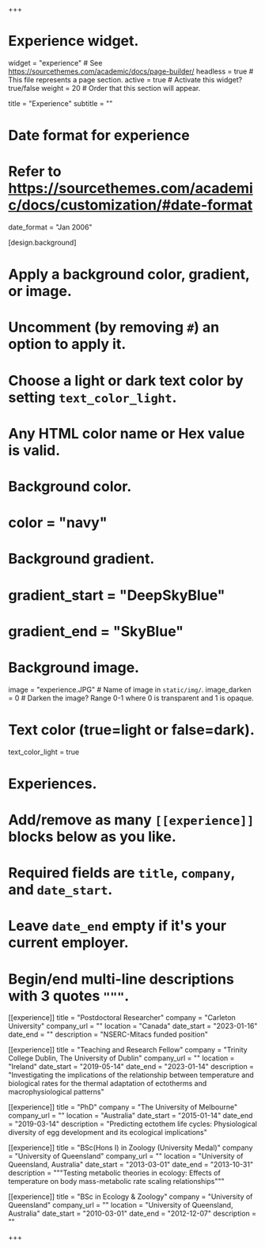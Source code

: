 +++
# Experience widget.
widget = "experience"  # See https://sourcethemes.com/academic/docs/page-builder/
headless = true  # This file represents a page section.
active = true  # Activate this widget? true/false
weight = 20  # Order that this section will appear.

title = "Experience"
subtitle = ""

# Date format for experience
#   Refer to https://sourcethemes.com/academic/docs/customization/#date-format
date_format = "Jan 2006"

[design.background]
  # Apply a background color, gradient, or image.
  #   Uncomment (by removing `#`) an option to apply it.
  #   Choose a light or dark text color by setting `text_color_light`.
  #   Any HTML color name or Hex value is valid.

  # Background color.
  # color = "navy"
  
  # Background gradient.
  # gradient_start = "DeepSkyBlue"
  # gradient_end = "SkyBlue"
  
  # Background image.
   image = "experience.JPG"  # Name of image in `static/img/`.
   image_darken = 0 # Darken the image? Range 0-1 where 0 is transparent and 1 is opaque.

  # Text color (true=light or false=dark).
   text_color_light = true  
   
# Experiences.
#   Add/remove as many `[[experience]]` blocks below as you like.
#   Required fields are `title`, `company`, and `date_start`.
#   Leave `date_end` empty if it's your current employer.
#   Begin/end multi-line descriptions with 3 quotes `"""`.


[[experience]]
  title = "Postdoctoral Researcher"
  company = "Carleton University"
  company_url = ""
  location = "Canada"
  date_start = "2023-01-16"
  date_end = ""
  description = "NSERC-Mitacs funded position"
  
[[experience]]
  title = "Teaching and Research Fellow"
  company = "Trinity College Dublin, The University of Dublin"
  company_url = ""
  location = "Ireland"
  date_start = "2019-05-14"
  date_end = "2023-01-14"
  description = "Investigating the implications of the relationship between temperature and biological rates for the thermal adaptation of ectotherms and macrophysiological patterns"

[[experience]]
  title = "PhD"
  company = "The University of Melbourne"
  company_url = ""
  location = "Australia"
  date_start = "2015-01-14"
  date_end = "2019-03-14"
  description = "Predicting ectothem life cycles: Physiological diversity of egg development and its ecological implications"

[[experience]]
  title = "BSc(Hons I) in Zoology (University Medal)"
  company = "University of Queensland"
  company_url = ""
  location = "University of Queensland, Australia"
  date_start = "2013-03-01"
  date_end = "2013-10-31"
  description = """Testing metabolic theories in ecology: Effects of temperature on body mass-metabolic rate scaling relationships"""

[[experience]]
  title = "BSc in Ecology & Zoology"
  company = "University of Queensland"
  company_url = ""
  location = "University of Queensland, Australia"
  date_start = "2010-03-01"
  date_end = "2012-12-07"
  description = ""

+++
